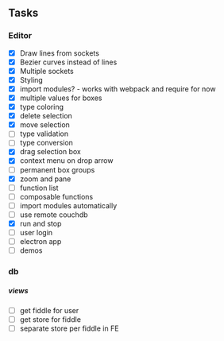 ## Tasks

### Editor

- [x] Draw lines from sockets
- [x] Bezier curves instead of lines
- [x] Multiple sockets
- [x] Styling
- [x] import modules? - works with webpack and require for now
- [x] multiple values for boxes
- [x] type coloring
- [x] delete selection
- [x] move selection
- [ ] type validation
- [ ] type conversion
- [x] drag selection box
- [x] context menu on drop arrow
- [ ] permanent box groups
- [x] zoom and pane
- [ ] function list
- [ ] composable functions
- [ ] import modules automatically
- [ ] use remote couchdb
- [x] run and stop
- [ ] user login
- [ ] electron app
- [ ] demos

### db

##### views

- [ ] get fiddle for user
- [ ] get store for fiddle
- [ ] separate store per fiddle in FE
